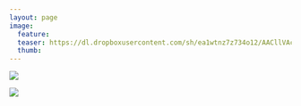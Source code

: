 ```yaml
---
layout: page
image:
  feature:
  teaser: https://dl.dropboxusercontent.com/sh/ea1wtnz7z734o12/AACllVAcTSOgK5OZNywvoDO9a/luontokuvat/syksy/IMG_20131019_151644-245px.jpg
  thumb:
---
```


[![](https://dl.dropboxusercontent.com/sh/ea1wtnz7z734o12/AACDGkoK8jk2E6tyQnL_yfqGa/luontokuvat/syksy/IMG_20131019_151644-800px.jpg)](https://dl.dropboxusercontent.com/sh/ea1wtnz7z734o12/AAARCe90nbtcKwyPaDP6MyX5a/luontokuvat/syksy/IMG_20131019_151644.jpg)

[![](https://dl.dropboxusercontent.com/sh/ea1wtnz7z734o12/AADMyDXMrCH9u4jQZ7LrH4mba/luontokuvat/syksy/IMG_20131019_151639-800px.jpg)](https://dl.dropboxusercontent.com/sh/ea1wtnz7z734o12/AABDQs-jPEWf_qObfP7pm3GLa/luontokuvat/syksy/IMG_20131019_151639.jpg)
